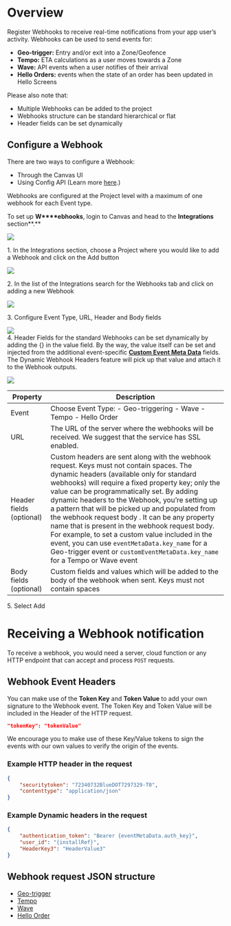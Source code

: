 Overview
========

Register Webhooks to receive real-time notifications from your app user’s activity. Webhooks can be used to send events for:

*   **Geo-trigger:** Entry and/or exit into a Zone/Geofence
*   **Tempo:** ETA calculations as a user moves towards a Zone
*   **Wave:** API events when a user notifies of their arrival
*   **Hello Orders:** events when the state of an order has been updated in Hello Screens

Please also note that:

*   Multiple Webhooks can be added to the project
*   Webhooks structure can be standard hierarchical or flat
*   Header fields can be set dynamically

Configure a Webhook
-------------------

There are two ways to configure a Webhook:

*   Through the Canvas UI
*   Using Config API (Learn more [here](https://config-docs.bluedot.io/#operation/addProject).)

Webhooks are configured at the Project level with a maximum of one webhook for each Event type.

To set up **W****ebhooks**, login to Canvas and head to the **Integrations** section**.**

![](https://docs.bluedot.io/wp-content/uploads/2022/06/Screenshot1.png)

1\. In the Integrations section, choose a Project where you would like to add a Webhook and click on the Add button

![](https://docs.bluedot.io/wp-content/uploads/2022/06/Screenshot2.png)

2\. In the list of the Integrations search for the Webhooks tab and click on adding a new Webhook

![](https://docs.bluedot.io/wp-content/uploads/2022/06/Screenshot3.png)

3\. Configure Event Type, URL, Header and Body fields

![](https://docs.bluedot.io/wp-content/uploads/2022/06/Screenshot4.png)  
4\. Header Fields for the standard Webhooks can be set dynamically by adding the {} in the value field. By the way, the value itself can be set and injected from the additional event-specific **[Custom Event Meta Data](https://docs.bluedot.io/custom-event-metadata/)** fields. The Dynamic Webhook Headers feature will pick up that value and attach it to the Webhook outputs.

![](https://docs.bluedot.io/wp-content/uploads/2022/06/Screenshot5.png)

| Property | Description |
|---|---|
| Event | Choose Event Type: - Geo-triggering - Wave - Tempo - Hello Order |
| URL | The URL of the server where the webhooks will be received. We suggest that the service has SSL enabled. |
| Header fields (optional) | Custom headers are sent along with the webhook request. Keys must not contain spaces.  The dynamic headers (available only for standard webhooks) will require a fixed property key; only the value can be programmatically set. By adding dynamic headers to the Webhook, you’re setting up a pattern that will be picked up and populated from the webhook request body . It can be any property name that is present in the webhook request body. For example, to set a custom value included in the event, you can use `eventMetaData.key_name` for a Geo-trigger event or `customEventMetaData.key_name` for a Tempo or Wave event |
| Body fields (optional) | Custom fields and values which will be added to the body of the webhook when sent. Keys must not contain spaces |



5\. Select Add

Receiving a Webhook notification
================================

To receive a webhook, you would need a server, cloud function or any HTTP endpoint that can accept and process `POST` requests.

Webhook Event Headers
---------------------

You can make use of the **Token Key** and **Token Value** to add your own signature to the Webhook event. The Token Key and Token Value will be included in the Header of the HTTP request. 

```json
"tokenKey": "tokenValue"
```

We encourage you to make use of these Key/Value tokens to sign the events with our own values to verify the origin of the events.

### Example HTTP header in the request
```json
{
    "securitytoken": "72340732BlueDOT7297329-T0",
    "contenttype": "application/json"
}
```

### Example Dynamic headers in the request
```json
{
    "authentication_token": "Bearer {eventMetaData.auth_key}",
    "user_id": "{installRef}",
    "HeaderKey3": "HeaderValue3"
}
```

Webhook request JSON structure
------------------------------

*   [Geo-trigger](https://docs.bluedot.io/webhooks/geo-trigger-webhooks/)
*   [Tempo](https://docs.bluedot.io/tempo/configure-a-tempo-webhook/)
*   [Wave](https://docs.bluedot.io/webhooks/wave-webhooks/)
*   [Hello Order](https://docs.bluedot.io/webhooks/hello-order-webhooks/)